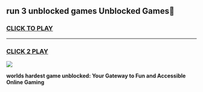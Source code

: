 
## run 3 unblocked games Unblocked Games👋
<h3>
<a href="https://premium.freeplayer.one?title=run_3_unblocked_games&ref=16F">CLICK TO PLAY</a></h3>
<hr>

<h3>
<a href="https://premium.freeplayer.one?title=run_3_unblocked_games&ref=16F">CLICK 2 PLAY</a>
  
</h3>

<a href="https://premium.freeplayer.one?title=run_3_unblocked_games&ref=16F/"><img src="https://clearcache.store/games.png"></a>


**worlds hardest game unblocked: Your Gateway to Fun and Accessible Online Gaming**

